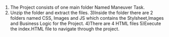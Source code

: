 1) The Project consists of one main folder Named Maneuver Task.
2) Unzip the folder and extract the files.
3)Inside the folder there are 2 folders named CSS, Images and JS which contains the Stylsheet,Images and Business Logic for the Project.
4)There are 4 HTML files
5)Execute the index.HTML file to navigate through the project.
